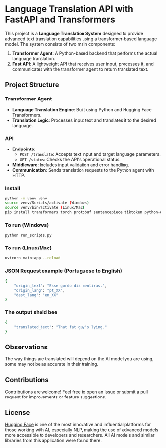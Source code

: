 # Language Translation API with FastAPI and Transformers

This project is a **Language Translation System** designed to provide advanced text translation capabilities using a transformer-based language model. The system consists of two main components:

1. **Transformer Agent**: A Python-based backend that performs the actual language translation.
2. **Fast API**: A lightweight API that receives user input, processes it, and communicates with the transformer agent to return translated text.

## Project Structure

### Transformer Agent
- **Language Translation Engine**: Built using Python and Hugging Face Transformers.
- **Translation Logic**: Processes input text and translates it to the desired language.

### API
- **Endpoints**:
  - `POST /translate`: Accepts text input and target language parameters.
  - `GET /status`: Checks the API's operational status.
- **Middleware**: Includes input validation and error handling.
- **Communication**: Sends translation requests to the Python agent with HTTP.

### Install
```bash
python -m venv venv
source venv/Scripts/activate (Windows)
source venv/bin/activate (Linux/Mac)
pip install transformers torch protobuf sentencepiece tiktoken python-dotenv fastapi[standard] uvicorn
```

### To run (Windows)
```bash
python run_scripts.py
```

### To run (Linux/Mac)
```bash
uvicorn main:app --reload
```

### JSON Request example (Portuguese to English)
```bash
{
    "origin_text": "Esse gordo diz mentiras.",
    "origin_lang": "pt_XX",
    "dest_lang": "en_XX"
}
```
### The output shold bee

```bash
{
    "translated_text": "That fat guy's lying."
}
```

## Observations
The way things are translated will depend on the AI ​​model you are using, some may not be as accurate in their training.

## Contributions
Contributions are welcome! Feel free to open an issue or submit a pull request for improvements or feature suggestions.

## License
[Hugging Face](https://huggingface.co/) is one of the most innovative and influential platforms for those working with AI, especially NLP, making the use of advanced models more accessible to developers and researchers. All AI models and similar libraries from this application were found there.
